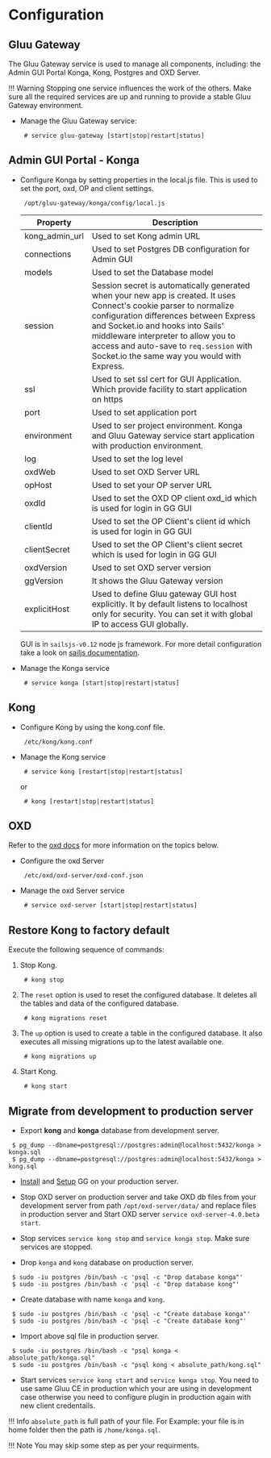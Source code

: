 # Configuration

## Gluu Gateway

The Gluu Gateway service is used to manage all components, including: the Admin GUI Portal Konga, Kong, Postgres and OXD Server.

!!! Warning 
    Stopping one service influences the work of the others. Make sure all the required services are up and running to provide a stable Gluu Gateway environment. 

* Manage the Gluu Gateway service:

    ```
     # service gluu-gateway [start|stop|restart|status]
    ```

## Admin GUI Portal - Konga

* Configure Konga by setting properties in the local.js file. This is used to set the port, oxd, OP and client settings.

    ```
     /opt/gluu-gateway/konga/config/local.js
    ```

    |Property|Description|
    |--------|-----------|
    |kong_admin_url|Used to set Kong admin URL|
    |connections|Used to set Postgres DB configuration for Admin GUI|
    |models|Used to set the Database model|
    |session|Session secret is automatically generated when your new app is created. It uses Connect's cookie parser to normalize configuration differences between Express and Socket.io and hooks into Sails' middleware interpreter to allow you to access and auto-save to `req.session` with Socket.io the same way you would with Express.|
    |ssl|Used to set ssl cert for GUI Application. Which provide facility to start application on https|
    |port|Used to set application port|
    |environment|Used to ser project environment. Konga and Gluu Gateway service start application with production environment.|
    |log|Used to set the log level|
    |oxdWeb|Used to set OXD Server URL|
    |opHost|Used to set your OP server URL|
    |oxdId|Used to set the OXD OP client oxd_id which is used for login in GG GUI|
    |clientId|Used to set the OP Client's client id which is used for login in GG GUI|
    |clientSecret|Used to set the OP Client's client secret which is used for login in GG GUI|
    |oxdVersion|Used to set OXD server version|
    |ggVersion|It shows the Gluu Gateway version|
    |explicitHost|Used to define Gluu gateway GUI host explicitly. It by default listens to localhost only for security. You can set it with global IP to access GUI globally.|

    GUI is in `sailsjs-v0.12` node js framework. For more detail configuration take a look on [sailjs documentation](https://0.12.sailsjs.com/documentation/reference/configuration).

* Manage the Konga service

    ```
     # service konga [start|stop|restart|status]
    ```

## Kong

* Configure Kong by using the kong.conf file.

    ```
     /etc/kong/kong.conf
    ```

* Manage the Kong service

    ```
     # service kong [restart|stop|restart|status]
    ```

    or 

    ```
     # kong [restart|stop|restart|status]
    ```

## OXD

Refer to the [oxd docs](https://gluu.org/docs/oxd) for more information on the topics below. 

* Configure the oxd Server

    ```
     /etc/oxd/oxd-server/oxd-conf.json
    ```

* Manage the oxd Server service

    ```
     # service oxd-server [start|stop|restart|status]
    ```

## Restore Kong to factory default

Execute the following sequence of commands:

1. Stop Kong.

    ```
     # kong stop
    ```

1. The `reset` option is used to reset the configured database. It deletes all the tables and data of the configured database.

    ```
     # kong migrations reset
    ```

1. The `up` option is used to create a table in the configured database. It also executes all missing migrations up to the latest available one.

    ```
     # kong migrations up
    ```

1. Start Kong.

    ```
     # kong start
    ```

## Migrate from development to production server

- Export **kong** and **konga** database from development server.

```
 $ pg_dump --dbname=postgresql://postgres:admin@localhost:5432/konga > konga.sql
 $ pg_dump --dbname=postgresql://postgres:admin@localhost:5432/konga > kong.sql
```

- [Install](./installation) and [Setup](./installation/#run-the-setup-script) GG on your production server.

- Stop OXD server on production server and take OXD db files from your development server from path `/opt/oxd-server/data/` and replace files in production server and Start OXD server `service oxd-server-4.0.beta start`.

- Stop services `service kong stop` and `service konga stop`. Make sure services are stopped.

- Drop `konga` and `kong` database on production server.

```
 $ sudo -iu postgres /bin/bash -c 'psql -c "Drop database konga"'
 $ sudo -iu postgres /bin/bash -c 'psql -c "Drop database kong"'
```

- Create database with name `konga` and `kong`.

```
 $ sudo -iu postgres /bin/bash -c 'psql -c "Create database konga"'
 $ sudo -iu postgres /bin/bash -c 'psql -c "Create database kong"'
```

- Import above sql file in production server.

```
 $ sudo -iu postgres /bin/bash -c "psql konga < absolute_path/konga.sql"
 $ sudo -iu postgres /bin/bash -c "psql kong < absolute_path/kong.sql"
```

- Start services `service kong start` and `service konga stop`. You need to use same Gluu CE in production which your are using in development case otherwise you need to configure plugin in production again with new client credentails.

!!! Info
    `absolute_path` is full path of your file. For Example: your file is in home folder then the path is `/home/konga.sql`.

!!! Note
    You may skip some step as per your requirments.
